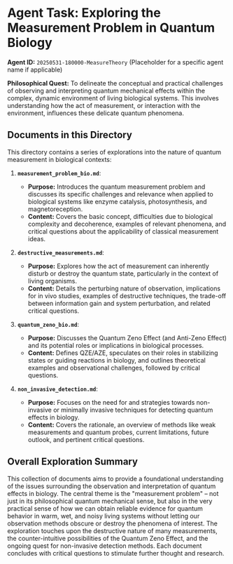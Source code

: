 # Agent Task: Exploring the Measurement Problem in Quantum Biology

**Agent ID:** `20250531-180000-MeasureTheory` (Placeholder for a specific agent name if applicable)

**Philosophical Quest:** To delineate the conceptual and practical challenges of observing and interpreting quantum mechanical effects within the complex, dynamic environment of living biological systems. This involves understanding how the act of measurement, or interaction with the environment, influences these delicate quantum phenomena.

## Documents in this Directory

This directory contains a series of explorations into the nature of quantum measurement in biological contexts:

1.  **`measurement_problem_bio.md`**:
    *   **Purpose:** Introduces the quantum measurement problem and discusses its specific challenges and relevance when applied to biological systems like enzyme catalysis, photosynthesis, and magnetoreception.
    *   **Content:** Covers the basic concept, difficulties due to biological complexity and decoherence, examples of relevant phenomena, and critical questions about the applicability of classical measurement ideas.

2.  **`destructive_measurements.md`**:
    *   **Purpose:** Explores how the act of measurement can inherently disturb or destroy the quantum state, particularly in the context of living organisms.
    *   **Content:** Details the perturbing nature of observation, implications for in vivo studies, examples of destructive techniques, the trade-off between information gain and system perturbation, and related critical questions.

3.  **`quantum_zeno_bio.md`**:
    *   **Purpose:** Discusses the Quantum Zeno Effect (and Anti-Zeno Effect) and its potential roles or implications in biological processes.
    *   **Content:** Defines QZE/AZE, speculates on their roles in stabilizing states or guiding reactions in biology, and outlines theoretical examples and observational challenges, followed by critical questions.

4.  **`non_invasive_detection.md`**:
    *   **Purpose:** Focuses on the need for and strategies towards non-invasive or minimally invasive techniques for detecting quantum effects in biology.
    *   **Content:** Covers the rationale, an overview of methods like weak measurements and quantum probes, current limitations, future outlook, and pertinent critical questions.

## Overall Exploration Summary

This collection of documents aims to provide a foundational understanding of the issues surrounding the observation and interpretation of quantum effects in biology. The central theme is the "measurement problem" – not just in its philosophical quantum mechanical sense, but also in the very practical sense of how we can obtain reliable evidence for quantum behavior in warm, wet, and noisy living systems without letting our observation methods obscure or destroy the phenomena of interest. The exploration touches upon the destructive nature of many measurements, the counter-intuitive possibilities of the Quantum Zeno Effect, and the ongoing quest for non-invasive detection methods. Each document concludes with critical questions to stimulate further thought and research.
